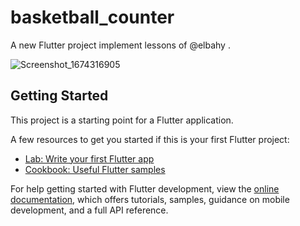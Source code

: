 # basketball_counter

A new Flutter project implement lessons of @elbahy .

![Screenshot_1674316905](https://user-images.githubusercontent.com/27792204/213875717-51193892-08a1-4a6d-b79a-be18dd0a1960.png)


## Getting Started

This project is a starting point for a Flutter application.

A few resources to get you started if this is your first Flutter project:

- [Lab: Write your first Flutter app](https://docs.flutter.dev/get-started/codelab)
- [Cookbook: Useful Flutter samples](https://docs.flutter.dev/cookbook)

For help getting started with Flutter development, view the
[online documentation](https://docs.flutter.dev/), which offers tutorials,
samples, guidance on mobile development, and a full API reference.
